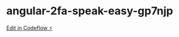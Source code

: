 # angular-2fa-speak-easy-gp7njp

[Edit in Codeflow ⚡️](https://stackblitz.com/~/github.com/luis75200/angular-2fa-speak-easy-gp7njp)